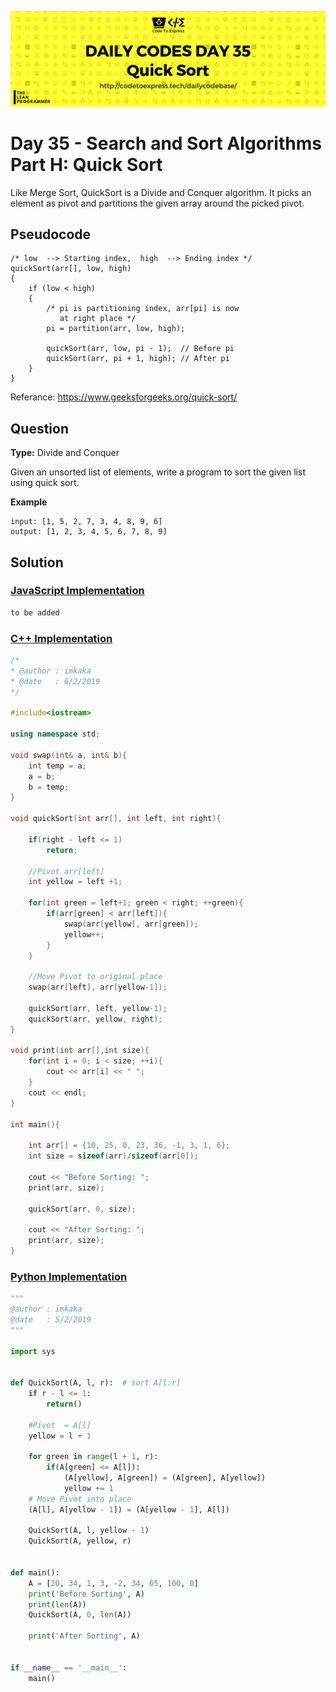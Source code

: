 ![cover](./cover.png)

# Day 35 - Search and Sort Algorithms Part H: Quick Sort

Like Merge Sort, QuickSort is a Divide and Conquer algorithm. It picks an element as pivot and partitions the given array around the picked pivot.

## Pseudocode

```
/* low  --> Starting index,  high  --> Ending index */
quickSort(arr[], low, high)
{
    if (low < high)
    {
        /* pi is partitioning index, arr[pi] is now
           at right place */
        pi = partition(arr, low, high);

        quickSort(arr, low, pi - 1);  // Before pi
        quickSort(arr, pi + 1, high); // After pi
    }
}
```

Referance: https://www.geeksforgeeks.org/quick-sort/

## Question

**Type:** Divide and Conquer

Given an unsorted list of elements, write a program to sort the given list using quick sort.

**Example**

```
input: [1, 5, 2, 7, 3, 4, 8, 9, 6]
output: [1, 2, 3, 4, 5, 6, 7, 8, 9]
```

## Solution

### [JavaScript Implementation](./JavaScript/mergeSort.js)

```js
to be added
```

### [C++ Implementation](./C++/quickSort.cpp)

```cpp
/*
* @author : imkaka
* @date   : 6/2/2019
*/

#include<iostream>

using namespace std;

void swap(int& a, int& b){
    int temp = a;
    a = b;
    b = temp;
}

void quickSort(int arr[], int left, int right){

    if(right - left <= 1)
        return;

    //Pivot arr[left]
    int yellow = left +1;

    for(int green = left+1; green < right; ++green){
        if(arr[green] < arr[left]){
            swap(arr[yellow], arr[green]);
            yellow++;
        }
    }

    //Move Pivot to original place
    swap(arr[left], arr[yellow-1]);

    quickSort(arr, left, yellow-1);
    quickSort(arr, yellow, right);
}

void print(int arr[],int size){
    for(int i = 0; i < size; ++i){
        cout << arr[i] << " ";
    }
    cout << endl;
}

int main(){

    int arr[] = {10, 25, 0, 23, 36, -1, 3, 1, 6};
    int size = sizeof(arr)/sizeof(arr[0]);

    cout << "Before Sorting: ";
    print(arr, size);

    quickSort(arr, 0, size);

    cout << "After Sorting: ";
    print(arr, size);
}
```

### [Python Implementation](./Python/quick_sort.py)

```py
"""
@author : imkaka
@date   : 5/2/2019
"""

import sys


def QuickSort(A, l, r):  # sort A[l:r]
    if r - l <= 1:
        return()

    #Pivot  = A[l]
    yellow = l + 1

    for green in range(l + 1, r):
        if(A[green] <= A[l]):
            (A[yellow], A[green]) = (A[green], A[yellow])
            yellow += 1
    # Move Pivot into place
    (A[l], A[yellow - 1]) = (A[yellow - 1], A[l])

    QuickSort(A, l, yellow - 1)
    QuickSort(A, yellow, r)


def main():
    A = [20, 34, 1, 3, -2, 34, 65, 100, 0]
    print('Before Sorting', A)
    print(len(A))
    QuickSort(A, 0, len(A))

    print('After Sorting', A)


if __name__ == '__main__':
    main()
```
